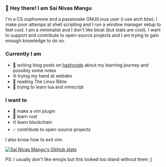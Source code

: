 ### 👋 Hey there! I am Sai Nivas Mangu

I'm a CS sophomore and a passionate GNU/Linux user (i use arch btw). I make poor attemps at shell scripting and I run a window manager setup to feel cool. I am a minimalist and I don't like bloat (but stats are cool). I want to support and contribute to open-source projects and I am trying to gain enough knowledge to do so.

### Currently I am
- 📖 writing blog posts on [hashnode](https://snm.hashnode.dev) about my learning journey and possibly some notes
- 🌐 trying my hand at webdev
- 📖 reading The Linux Bible
- 📜 trying to learn lua and vimscript

### I want to
- 🔌 make a vim plugin
- 🦀 learn rust
- ⛓️  learn blockchain
- 💡 contribute to open-source projects

I also know how to exit vim.

[![Sai Nivas Mangu's GitHub stats](https://github-readme-stats.vercel.app/api?username=sainivasmangu&theme=gruvbox)](https://github.com/anuraghazra/github-readme-stats)

PS: I usually don't like emojis but this looked too bland without them ;)
